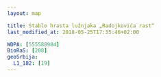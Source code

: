 ```yaml
---
layout: map

title: Stablo hrasta lužnjaka „Radojkovića rast“
last_modified_at: 2018-05-25T17:35:46+02:00

WDPA: [555588984]
BioRaS: [208]
geoSrbija:
  L1_182: [19]
---
```

